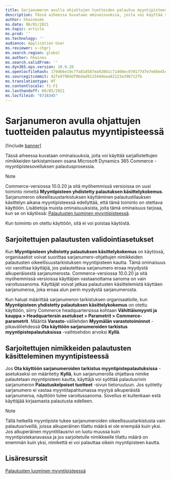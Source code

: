 ```yaml
---
title: Sarjanumeron avulla ohjattujen tuotteiden palautus myyntipisteessä
description: Tässä aiheessa kuvataan ominaisuuksia, joita voi käyttää sarjallistettujen nimikkeiden tarkistamiseen osana Microsoft Dynamics 365 Commerce -myyntipistesovelluksen palautusprosessia.
author: hhainesms
ms.date: 06/01/2021
ms.topic: article
ms.prod: ''
ms.technology: ''
audience: Application User
ms.reviewer: v-chgri
ms.search.region: global
ms.author: hhaines
ms.search.validFrom: ''
ms.dyn365.ops.version: 10.0.20
ms.openlocfilehash: 179d66e19c7fa81d587ea920b1c71468ec070177d7e7e68e45c2b58da2f9f5af
ms.sourcegitcommit: 42fe9790ddf0bdad911544deaa82123a396712fb
ms.translationtype: HT
ms.contentlocale: fi-FI
ms.lasthandoff: 08/05/2021
ms.locfileid: "6716345"
---
```

# <a name="return-serial-numbercontrolled-products-in-pos"></a>Sarjanumeron avulla ohjattujen tuotteiden palautus myyntipisteessä

[!include [banner](includes/banner.md)]

Tässä aiheessa kuvataan ominaisuuksia, joita voi käyttää sarjallistettujen nimikkeiden tarkistamiseen osana Microsoft Dynamics 365 Commerce -myyntipistesovelluksen palautusprosessia.

> [!NOTE]
> Commerce-versiossa 10.0.20 ja sitä myöhemmissä versioissa on uusi toiminto nimeltä **Myyntipisteen yhdistetty palautuksen käsittelykokemus**. Sarjanumeron oikeellisuustarkistuksen käyttäminen palautustilauksen käsittelyn aikana myyntipisteessä edellyttää, että tämä toiminto on otettava käyttöön. Lisätietoja muista ominaisuuksista, joita tämä ominaisuus tarjoaa, kun se on käytössä: [Palautusten luominen myyntipisteessä](POS-returns.md).
>
> Kun toiminto on otettu käyttöön, sitä ei voi poistaa käytöstä.

## <a name="options-for-validating-serialized-returns"></a>Sarjoitettujen palautusten validointiasetukset

Kun **Myyntipisteen yhdistetty palautuksen käsittelykokemus** on käytössä, organisaatiot voivat suorittaa sarjanumero-ohjattujen nimikkeiden palautusten oikeellisuustarkistuksen myyntipisteen kautta. Tämä ominaisuus voi varoittaa käyttäjiä, jos palautettava sarjanumero eroaa myydystä alkuperäisestä sarjanumerosta. Commerce-versiossa 10.0.20 ja sitä myöhemmissä versioissa käyttäjien vastaanottama sanoma on vain varoitussanoma. Käyttäjät voivat jatkaa palautusten käsittelemistä käyttäen sarjanumeroa, joka eroaa alun perin myydystä sarjanumerosta.

Kun haluat määrittää sarjanumeron tarkistuksen organisaatiolle, kun **Myyntipisteen yhdistetty palautuksen käsittelykokemus** on otettu käyttöön, siirry Commerce headquartersissa kohtaan **Vähittäismyynti ja kauppa \> Headquartersin asetukset \> Parametrit \> Commerce-parametrit**. Määritä **Varasto**-välilehden **Myymälän varastotoiminnot** -pikavälilehdessä **Ota käyttöön sarjanumeroiden tarkistus myyntipistepalautuksissa** -vaihtoehdon arvoksi **Kyllä**.

## <a name="process-returns-for-serialized-items-in-pos"></a>Sarjoitettujen nimikkeiden palautusten käsitteleminen myyntipisteessä

Jos **Ota käyttöön sarjanumeroiden tarkistus myyntipistepalautuksissa** -asetukseksi on määritetty **Kyllä**, kun sarjanumerolla ohjattava nimike palautetaan myyntipisteen kautta, käyttäjä voi syöttää palautusrivin sarjanumeron **Palautuskelpoiset tuotteet** -sivun tietoruutuun. Jos syötetty sarjanumero ei vastaa myyntitapahtumassa myytyä alkuperäistä sarjanumeroa, näyttöön tulee varoitussanoma. Sovellus ei kuitenkaan estä käyttäjää kirjaamasta palautusta edelleen.

> [!NOTE]
> Tällä hetkellä myyntipiste tukee sarjanumeroiden oikeellisuustarkistusta vain palautusriveillä, joissa alkuperäinen tilattu määrä ei ole enempää kuin yksi. Jos alkuperäinen myyntitilausrivi on luotu muussa kuin myyntipistekanavassa ja jos sarjoitetulle nimikkeelle tilattu määrä on enemmän kuin yksi, nimikettä ei voi palauttaa oikein myyntipisteen kautta.

## <a name="additional-resources"></a>Lisäresurssit

[Palautusten luominen myyntipisteessä](POS-returns.md)
